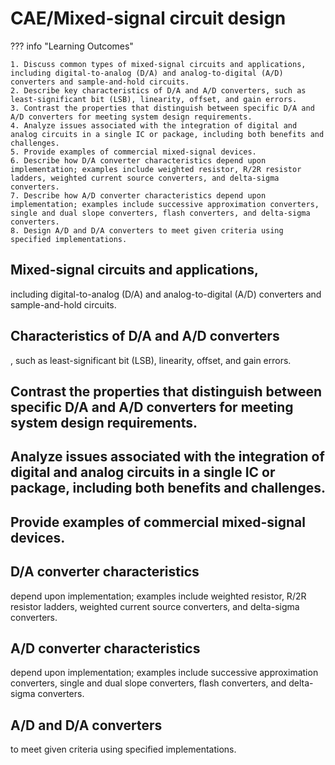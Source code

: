 # CAE/Mixed-signal circuit design

??? info "Learning Outcomes"

    1. Discuss common types of mixed-signal circuits and applications, including digital-to-analog (D/A) and analog-to-digital (A/D) converters and sample-and-hold circuits.
    2. Describe key characteristics of D/A and A/D converters, such as least-significant bit (LSB), linearity, offset, and gain errors.
    3. Contrast the properties that distinguish between specific D/A and A/D converters for meeting system design requirements.
    4. Analyze issues associated with the integration of digital and analog circuits in a single IC or package, including both benefits and challenges.
    5. Provide examples of commercial mixed-signal devices.
    6. Describe how D/A converter characteristics depend upon implementation; examples include weighted resistor, R/2R resistor ladders, weighted current source converters, and delta-sigma converters.
    7. Describe how A/D converter characteristics depend upon implementation; examples include successive approximation converters, single and dual slope converters, flash converters, and delta-sigma converters.
    8. Design A/D and D/A converters to meet given criteria using specified implementations.

## Mixed-signal circuits and applications, 

including digital-to-analog (D/A) and analog-to-digital (A/D) converters and sample-and-hold circuits.

## Characteristics of D/A and A/D converters

, such as least-significant bit (LSB), linearity, offset, and gain errors.

## Contrast the properties that distinguish between specific D/A and A/D converters for meeting system design requirements.

## Analyze issues associated with the integration of digital and analog circuits in a single IC or package, including both benefits and challenges.

## Provide examples of commercial mixed-signal devices.

## D/A converter characteristics 

depend upon implementation; examples include weighted resistor, R/2R resistor ladders, weighted current source converters, and delta-sigma converters.

## A/D converter characteristics 

depend upon implementation; examples include successive approximation converters, single and dual slope converters, flash converters, and delta-sigma converters.

## A/D and D/A converters

 to meet given criteria using specified implementations.